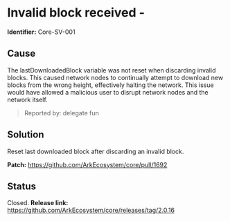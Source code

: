 # Invalid block received - 
**Identifier:** Core-SV-001

## Cause
The lastDownloadedBlock variable was not reset when discarding invalid blocks. This caused network nodes to continually attempt to download new blocks from the wrong height, effectively halting the network. This issue would have allowed a malicious user to disrupt network nodes and the network itself.

>Reported by: delegate fun

## Solution
Reset last downloaded block after discarding an invalid block.

**Patch:** https://github.com/ArkEcosystem/core/pull/1692

## Status
Closed.
**Release link:** https://github.com/ArkEcosystem/core/releases/tag/2.0.16


